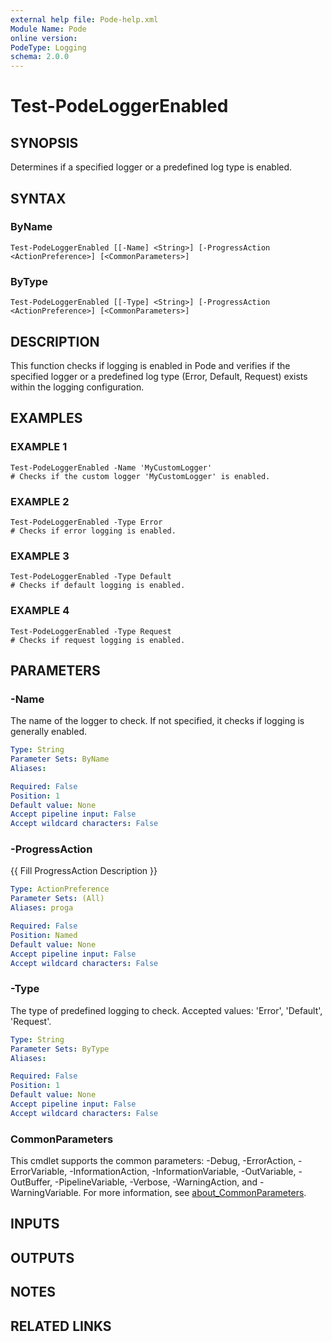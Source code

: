 ```yaml
---
external help file: Pode-help.xml
Module Name: Pode
online version:
PodeType: Logging
schema: 2.0.0
---
```


# Test-PodeLoggerEnabled

## SYNOPSIS
Determines if a specified logger or a predefined log type is enabled.

## SYNTAX

### ByName
```
Test-PodeLoggerEnabled [[-Name] <String>] [-ProgressAction <ActionPreference>] [<CommonParameters>]
```

### ByType
```
Test-PodeLoggerEnabled [[-Type] <String>] [-ProgressAction <ActionPreference>] [<CommonParameters>]
```

## DESCRIPTION
This function checks if logging is enabled in Pode and verifies if the specified logger or a predefined log type
(Error, Default, Request) exists within the logging configuration.

## EXAMPLES

### EXAMPLE 1
```
Test-PodeLoggerEnabled -Name 'MyCustomLogger'
# Checks if the custom logger 'MyCustomLogger' is enabled.
```

### EXAMPLE 2
```
Test-PodeLoggerEnabled -Type Error
# Checks if error logging is enabled.
```

### EXAMPLE 3
```
Test-PodeLoggerEnabled -Type Default
# Checks if default logging is enabled.
```

### EXAMPLE 4
```
Test-PodeLoggerEnabled -Type Request
# Checks if request logging is enabled.
```

## PARAMETERS

### -Name
The name of the logger to check.
If not specified, it checks if logging is generally enabled.

```yaml
Type: String
Parameter Sets: ByName
Aliases:

Required: False
Position: 1
Default value: None
Accept pipeline input: False
Accept wildcard characters: False
```

### -ProgressAction
{{ Fill ProgressAction Description }}

```yaml
Type: ActionPreference
Parameter Sets: (All)
Aliases: proga

Required: False
Position: Named
Default value: None
Accept pipeline input: False
Accept wildcard characters: False
```

### -Type
The type of predefined logging to check.
Accepted values: 'Error', 'Default', 'Request'.

```yaml
Type: String
Parameter Sets: ByType
Aliases:

Required: False
Position: 1
Default value: None
Accept pipeline input: False
Accept wildcard characters: False
```

### CommonParameters
This cmdlet supports the common parameters: -Debug, -ErrorAction, -ErrorVariable, -InformationAction, -InformationVariable, -OutVariable, -OutBuffer, -PipelineVariable, -Verbose, -WarningAction, and -WarningVariable. For more information, see [about_CommonParameters](http://go.microsoft.com/fwlink/?LinkID=113216).

## INPUTS

## OUTPUTS

## NOTES

## RELATED LINKS
